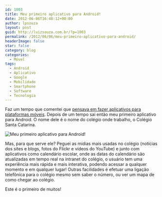 ```yaml
---
id: 1003
title: Meu primeiro aplicativo para Android!
date: 2012-06-06T16:48:12+00:00
author: lpsouza
layout: post
guid: http://luizsouza.com.br/?p=1003
permalink: /2012/06/06/meu-primeiro-aplicativo-para-android/
headerImage: false
star: false
category: blog
categories:
  - Móvel
tags:
  - Android
  - Aplicativo
  - Google
  - Mobilidade
  - Smartphone
  - Software
  - Tecnologia
---
```

Faz um tempo que comentei que [pensava em fazer aplicativos para plataformas móveis](http://luizsouza.com.br/2012/04/17/pensamentos-moveis/). Depois de um tempo sai então meu primeiro aplicativo para Android. O nome dele é o nome do colégio onde trabalho, o Colégio Santa Catarina.

![Meu primeiro aplicativo para Android!](https://luizsouza.com.br/wp-content/upload/2012/06/Captura-de-tela-de-2012-06-06-163850.png)

Mas, para que serve ele? Peguei as mídias mais usadas no colégio (notícias dos sites e blogs, fotos do Flickr e vídeos do YouTube) e junto com aplicativos como calendário escolar, onde as datas do calendário são atualizadas em tempo real na intranet do colégio, o usuário tem uma experiência mais rápida e mais interativa, podendo acessar a qualquer momento e em qualquer lugar! Outras facilidades é efetuar uma ligação telefônica para o colégio mesmo sem saber o número, ou ver um mapa de como chegar ao colégio.

Este é o primeiro de muitos!
